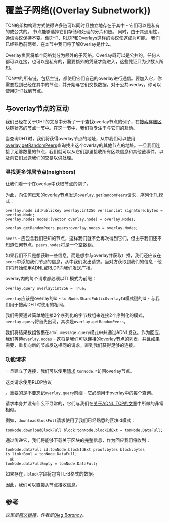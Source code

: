 # 覆盖子网络((Overlay Subnetwork))

TON的架构构建方式使得许多链可以同时且独立地存在于其中 - 它们可以是私有的或公共的。
节点能够选择它们存储和处理的分片和链。
同时，由于其通用性，通信协议保持不变。像DHT、RLDP和Overlays这样的协议使这成为可能。
我们已经熟悉前两者，在本节中我们将了解Overlay是什么。

Overlay负责将单个网络划分为额外的子网络。Overlay既可以是公共的，任何人都可以连接，也可以是私有的，需要额外的凭证才能进入，这些凭证只为少数人所知。

TON中的所有链，包括主链，都使用它们自己的overlay进行通信。要加入它，你需要找到已经在其中的节点，并开始与它们交换数据。对于公共overlay，你可以使用DHT找到节点。

## 与overlay节点的互动

我们已经在关于DHT的文章中分析了一个查找overlay节点的例子，在[搜索存储区块链状态的节点](/develop/network/dht#search-for-nodes-that-store-the-state-of-the-blockchain)一节中。在这一节中，我们将专注于与它们的互动。

当查询DHT时，我们将获得overlay节点的地址，从中我们可以使用[overlay.getRandomPeers](https://github.com/ton-blockchain/ton/blob/ad736c6bc3c06ad54dc6e40d62acbaf5dae41584/tl/generate/scheme/ton_api.tl#L237)查询找出这个overlay的其他节点的地址。一旦我们连接了足够数量的节点，我们就可以从它们那里接收所有区块信息和其他链事件，以及向它们发送我们的交易以供处理。

### 寻找更多邻居节点(neighbors)

让我们看一个在overlay中获取节点的例子。

为此，向任何已知的overlay节点发送`overlay.getRandomPeers`请求，序列化TL模式：
```tlb
overlay.node id:PublicKey overlay:int256 version:int signature:bytes = overlay.Node;
overlay.nodes nodes:(vector overlay.node) = overlay.Nodes;

overlay.getRandomPeers peers:overlay.nodes = overlay.Nodes;
```
`peers` - 应包含我们已知的节点，这样我们就不会再次得到它们，但由于我们还不知道任何节点，`peers.nodes`将是一个空数组。

如果我们不只是想获取一些信息，而是想参与overlay并获取广播，我们还应该在`peers`中添加我们节点的信息，从中我们发出请求。当对方获取到我们的信息 - 他们将开始使用ADNL或RLDP向我们发送广播。

overlay内的每个请求都必须以TL模式为前缀：
```tlb
overlay.query overlay:int256 = True;
```
`overlay`应该是overlay的id - `tonNode.ShardPublicOverlayId`模式键的id - 与我们用于搜索DHT时使用的相同。

我们需要通过简单地连接2个序列化的字节数组来连接2个序列化的模式，`overlay.query`将首先出现，其次是`overlay.getRandomPeers`。

我们将结果数组包裹在`adnl.message.query`模式中并通过ADNL发送。作为回应，我们等待`overlay.nodes` - 这将是我们可以连接的overlay节点的列表，并且如果需要，重复向新的节点发送相同的请求，直到我们获得足够的连接。

### 功能请求

一旦建立了连接，我们可以使用[请求](https://github.com/ton-blockchain/ton/blob/ad736c6bc3c06ad54dc6e40d62acbaf5dae41584/tl/generate/scheme/ton_api.tl#L413) `tonNode.*`访问overlay节点。

这类请求使用RLDP协议

。重要的是不要忘记`overlay.query`前缀 - 它必须用于overlay中的每个查询。

请求本身并没有什么不寻常的，它们与我们在[关于ADNL TCP的文章](/develop/network/adnl-tcp#getmasterchaininfo)中所做的非常相似。

例如，`downloadBlockFull`请求使用了我们已经熟悉的区块id模式：
```tlb
tonNode.downloadBlockFull block:tonNode.blockIdExt = tonNode.DataFull;
```
通过传递它，我们将能够下载关于区块的完整信息，作为回应我们将收到：
```tlb
tonNode.dataFull id:tonNode.blockIdExt proof:bytes block:bytes is_link:Bool = tonNode.DataFull;
  或
tonNode.dataFullEmpty = tonNode.DataFull;
```
如果存在，`block`字段将包含TL-B格式的数据。

因此，我们可以直接从节点接收信息。

## 参考

_这里是[原文链接](https://github.com/xssnick/ton-deep-doc/blob/master/Overlay-Network.md)，作者是[Oleg Baranov](https://github.com/xssnick)。_

